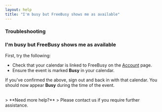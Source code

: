 ```yaml
---
layout: help
title: "I'm busy but FreeBusy shows me as available"
---
```



### **Troubleshooting**

### I'm busy but FreeBusy shows me as available

First, try the following:

- Check that your calendar is linked to FreeBusy on the [Account](https://freebusy.io/account) page.
- Ensure the event is marked **Busy** in your calendar.

If you've confirmed the above, sign out and back in with that calendar.
You should now appear **Busy** during the time of the event.

<br>
> **Need more help?**
> Please contact us if you require further assistance.